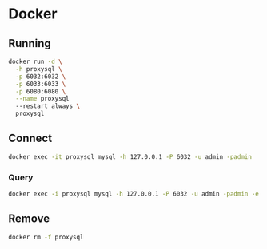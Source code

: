 # Docker

## Running

```sh
docker run -d \
  -h proxysql \
  -p 6032:6032 \
  -p 6033:6033 \
  -p 6080:6080 \
  --name proxysql
  --restart always \
  proxysql
```

## Connect

```sh
docker exec -it proxysql mysql -h 127.0.0.1 -P 6032 -u admin -padmin
```

### Query

```sh
docker exec -i proxysql mysql -h 127.0.0.1 -P 6032 -u admin -padmin -e 'SELECT * FROM mysql_servers'
```

## Remove

```sh
docker rm -f proxysql
```
